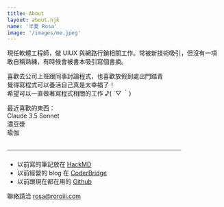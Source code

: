 ```yaml
---
title: About
layout: about.njk
name: '半夏 Rosa'
image: '/images/me.jpeg'
---
```


現任軟體工程師，做 UIUX 與網路行銷相關工作。常被新技術吸引，但沒有一項敢自稱熟練，有時候會被書本吸引寫個書摘。

喜歡去公司上班跟同事討論程式，也喜歡放假到處出門踏青<br />
覺得寫程式可以養活自己真是太幸福了！<br />
希望可以一直做著寫程式相關的工作 ♪( ´▽ ｀)<br />

最近喜歡的東西：<br />
Claude 3.5 Sonnet<br />
濃豆漿 <br />
瑜伽 <br />

＿＿＿＿＿＿＿＿＿＿＿＿＿＿＿＿＿＿＿＿＿＿＿＿＿＿＿＿＿

####

- 以前寫的筆記放在 [HackMD](https://hackmd.io/@roroiii)
- 以前經營的 blog 在 [CoderBridge](https://roroiii.coderbridge.io/)
- 以前跟現在都在用的 [Github](https://github.com/roroiii)

聯絡請洽 rosa@roroiii.com
